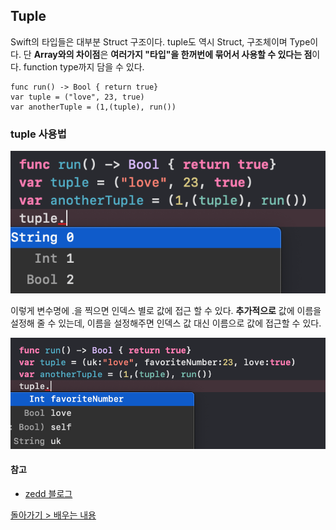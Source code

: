 ## Tuple

Swift의 타입들은 대부분 Struct 구조이다. tuple도 역시 Struct, 구조체이며 Type이다.
단 **Array와의 차이점**은 **여러가지 "타입"을 한꺼번에 묶어서 사용할 수 있다는 점**이다. function type까지 담을 수 있다.

~~~
func run() -> Bool { return true}
var tuple = ("love", 23, true)
var anotherTuple = (1,(tuple), run())
~~~

### tuple 사용법

![](./img/tuple.png)

이렇게 변수명에 .을 찍으면 인덱스 별로 값에 접근 할 수 있다.
**추가적으로** 값에 이름을 설정해 줄 수 있는데, 이름을 설정해주면 인덱스 값 대신 이름으로 값에 접근할 수 있다.

![](./img/tuple2.png)

#### 참고

- [zedd 블로그](https://zeddios.tistory.com/238)

[돌아가기 > 배우는 내용](https://github.com/kbw2204/swiftNote)